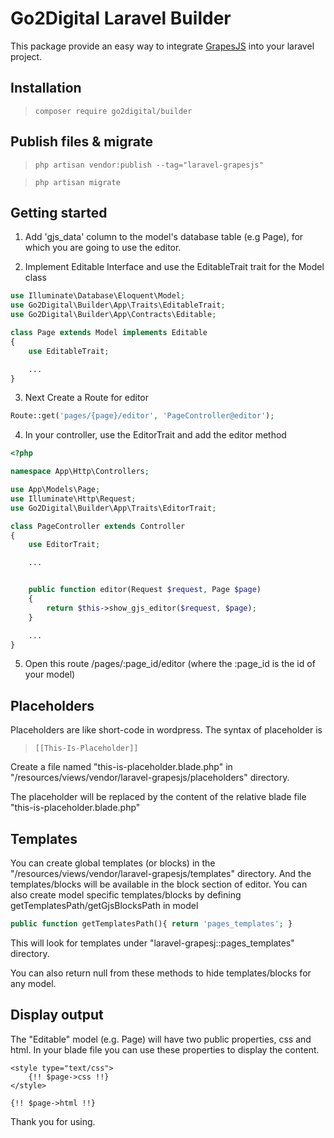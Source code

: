 # Go2Digital Laravel Builder

This package provide an easy way to integrate [GrapesJS](https://grapesjs.com/) into your laravel project.

## Installation

> `composer require go2digital/builder`

## Publish files & migrate

> `php artisan vendor:publish --tag="laravel-grapesjs"`

> `php artisan migrate`

## Getting started

1. Add 'gjs_data' column to the model's database table (e.g Page), for which you are going to use the editor.

2. Implement Editable Interface and use the EditableTrait trait for the Model class

```php
use Illuminate\Database\Eloquent\Model;
use Go2Digital\Builder\App\Traits\EditableTrait;
use Go2Digital\Builder\App\Contracts\Editable;

class Page extends Model implements Editable
{
    use EditableTrait;

    ...
}
```

3. Next Create a Route for editor
```php
Route::get('pages/{page}/editor', 'PageController@editor');

```

4. In your controller, use the EditorTrait and add the editor method
```php
<?php

namespace App\Http\Controllers;

use App\Models\Page;
use Illuminate\Http\Request;
use Go2Digital\Builder\App\Traits\EditorTrait;

class PageController extends Controller
{
    use EditorTrait;

    ...


    public function editor(Request $request, Page $page)
    {
        return $this->show_gjs_editor($request, $page);
    }

    ...
}


```

5. Open this route /pages/:page_id/editor (where the :page_id is the id of your model)

## Placeholders
Placeholders are like short-code in wordpress. The syntax of placeholder is
>`[[This-Is-Placeholder]]`

Create a file named "this-is-placeholder.blade.php" in "/resources/views/vendor/laravel-grapesjs/placeholders" directory.

The placeholder will be replaced by the content of the relative blade file "this-is-placeholder.blade.php"


## Templates
You can create global templates (or blocks) in the "/resources/views/vendor/laravel-grapesjs/templates" directory. And the templates/blocks will be available in the block section of editor.   You can also create model specific templates/blocks by defining getTemplatesPath/getGjsBlocksPath in model
```php
public function getTemplatesPath(){ return 'pages_templates'; }
```

This will look for templates under "laravel-grapesj::pages_templates" directory.

You can also return null from these methods to hide templates/blocks for any model.



## Display output
The "Editable" model (e.g. Page) will have two public properties, css and html. In your blade file you can use these properties to display the content.

```blade
<style type="text/css">
	{!! $page->css !!}
</style>

{!! $page->html !!}

```

Thank you for using.
